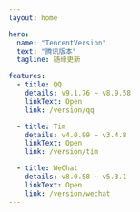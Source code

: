 ```yaml
---
layout: home

hero:
  name: "TencentVersion"
  text: "腾讯版本"
  tagline: 随缘更新

features:
  - title: QQ
    details: v9.1.76 ~ v8.9.58
    linkText: Open
    link: /version/qq

  - title: Tim
    details: v4.0.99 ~ v3.4.8
    linkText: Open
    link: /version/tim

  - title: WeChat
    details: v8.0.58 ~ v5.3.1
    linkText: Open
    link: /version/wechat
---
```

